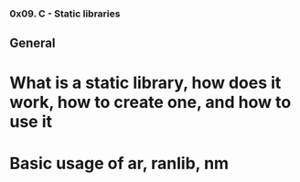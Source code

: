 ### 0x09. C - Static libraries

## General

# What is a static library, how does it work, how to create one, and how to use it
# Basic usage of ar, ranlib, nm
